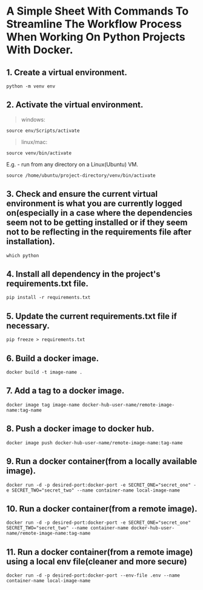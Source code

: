 # A Simple Sheet With Commands To Streamline The Workflow Process When Working On Python Projects With Docker.

## 1. Create a virtual environment.

```shell
python -m venv env
```

## 2. Activate the virtual environment.

> windows: 

```shell
source env/Scripts/activate
```

> linux/mac:

```shell
source venv/bin/activate
```

E.g. - run from any directory on a Linux(Ubuntu) VM.

```shell
source /home/ubuntu/project-directory/venv/bin/activate
```

## 3. Check and ensure the current virtual environment is what you are currently logged on(especially in a case where the dependencies seem not to be getting installed or if they seem not to be reflecting in the requirements file after installation).

```shell
which python
```

## 4. Install all dependency in the project's requirements.txt file.

```shell
pip install -r requirements.txt
```

## 5. Update the current requirements.txt file if necessary.

```shell
pip freeze > requirements.txt
```

## 6. Build a docker image.

```shell
docker build -t image-name .
```

## 7. Add a tag to a docker image.

```shell
docker image tag image-name docker-hub-user-name/remote-image-name:tag-name
```

## 8. Push a docker image to docker hub.

```shell
docker image push docker-hub-user-name/remote-image-name:tag-name
```

## 9. Run a docker container(from a locally available image).

```shell
docker run -d -p desired-port:docker-port -e SECRET_ONE="secret_one" -e SECRET_TWO="secret_two" --name container-name local-image-name
```

## 10. Run a docker container(from a remote image).

```shell
docker run -d -p desired-port:docker-port -e SECRET_ONE="secret_one" SECRET_TWO="secret_two" --name container-name docker-hub-user-name/remote-image-name:tag-name
```

## 11. Run a docker container(from a remote image) using a local env file(cleaner and more secure)

```shell
docker run -d -p desired-port:docker-port --env-file .env --name container-name local-image-name
```
